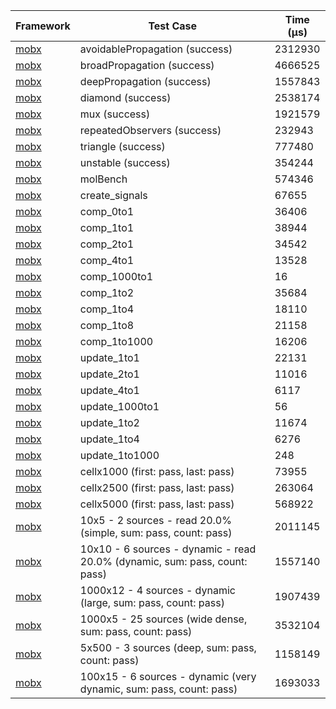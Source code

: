 | Framework | Test Case | Time (μs) |
| --- | --- | --- |
| [mobx](https://github.com/mobxjs/mobx.dart) | avoidablePropagation (success) | 2312930 |
| [mobx](https://github.com/mobxjs/mobx.dart) | broadPropagation (success) | 4666525 |
| [mobx](https://github.com/mobxjs/mobx.dart) | deepPropagation (success) | 1557843 |
| [mobx](https://github.com/mobxjs/mobx.dart) | diamond (success) | 2538174 |
| [mobx](https://github.com/mobxjs/mobx.dart) | mux (success) | 1921579 |
| [mobx](https://github.com/mobxjs/mobx.dart) | repeatedObservers (success) | 232943 |
| [mobx](https://github.com/mobxjs/mobx.dart) | triangle (success) | 777480 |
| [mobx](https://github.com/mobxjs/mobx.dart) | unstable (success) | 354244 |
| [mobx](https://github.com/mobxjs/mobx.dart) | molBench | 574346 |
| [mobx](https://github.com/mobxjs/mobx.dart) | create_signals | 67655 |
| [mobx](https://github.com/mobxjs/mobx.dart) | comp_0to1 | 36406 |
| [mobx](https://github.com/mobxjs/mobx.dart) | comp_1to1 | 38944 |
| [mobx](https://github.com/mobxjs/mobx.dart) | comp_2to1 | 34542 |
| [mobx](https://github.com/mobxjs/mobx.dart) | comp_4to1 | 13528 |
| [mobx](https://github.com/mobxjs/mobx.dart) | comp_1000to1 | 16 |
| [mobx](https://github.com/mobxjs/mobx.dart) | comp_1to2 | 35684 |
| [mobx](https://github.com/mobxjs/mobx.dart) | comp_1to4 | 18110 |
| [mobx](https://github.com/mobxjs/mobx.dart) | comp_1to8 | 21158 |
| [mobx](https://github.com/mobxjs/mobx.dart) | comp_1to1000 | 16206 |
| [mobx](https://github.com/mobxjs/mobx.dart) | update_1to1 | 22131 |
| [mobx](https://github.com/mobxjs/mobx.dart) | update_2to1 | 11016 |
| [mobx](https://github.com/mobxjs/mobx.dart) | update_4to1 | 6117 |
| [mobx](https://github.com/mobxjs/mobx.dart) | update_1000to1 | 56 |
| [mobx](https://github.com/mobxjs/mobx.dart) | update_1to2 | 11674 |
| [mobx](https://github.com/mobxjs/mobx.dart) | update_1to4 | 6276 |
| [mobx](https://github.com/mobxjs/mobx.dart) | update_1to1000 | 248 |
| [mobx](https://github.com/mobxjs/mobx.dart) | cellx1000 (first: pass, last: pass) | 73955 |
| [mobx](https://github.com/mobxjs/mobx.dart) | cellx2500 (first: pass, last: pass) | 263064 |
| [mobx](https://github.com/mobxjs/mobx.dart) | cellx5000 (first: pass, last: pass) | 568922 |
| [mobx](https://github.com/mobxjs/mobx.dart) | 10x5 - 2 sources - read 20.0% (simple, sum: pass, count: pass) | 2011145 |
| [mobx](https://github.com/mobxjs/mobx.dart) | 10x10 - 6 sources - dynamic - read 20.0% (dynamic, sum: pass, count: pass) | 1557140 |
| [mobx](https://github.com/mobxjs/mobx.dart) | 1000x12 - 4 sources - dynamic (large, sum: pass, count: pass) | 1907439 |
| [mobx](https://github.com/mobxjs/mobx.dart) | 1000x5 - 25 sources (wide dense, sum: pass, count: pass) | 3532104 |
| [mobx](https://github.com/mobxjs/mobx.dart) | 5x500 - 3 sources (deep, sum: pass, count: pass) | 1158149 |
| [mobx](https://github.com/mobxjs/mobx.dart) | 100x15 - 6 sources - dynamic (very dynamic, sum: pass, count: pass) | 1693033 |
